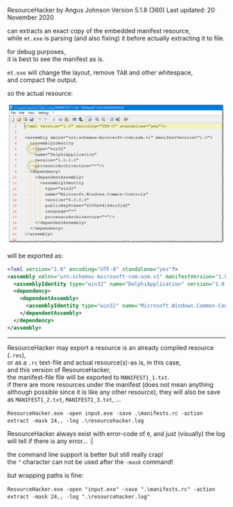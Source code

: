 ResourceHacker by Angus Johnson
Version 5.1.8 (360)
Last updated: 20 November 2020

can extracts an exact copy of the embedded manifest resource,  
while `mt.exe` is parsing (and also fixing) it before actually extracting it to file.

for debug purposes,  
it is best to see the manifest as is.  

`mt.exe` will change the layout, remove <kbd>TAB</kbd> and other whitespace,  
and compact the output.

so the actual resource:  

<img src="raw.png" />  

will be exported as:  

```xml
<?xml version="1.0" encoding="UTF-8" standalone="yes"?>
<assembly xmlns="urn:schemas-microsoft-com:asm.v1" manifestVersion="1.0">
  <assemblyIdentity type="win32" name="DelphiApplication" version="1.0.0.0" processorArchitecture="*"></assemblyIdentity>
  <dependency>
    <dependentAssembly>
      <assemblyIdentity type="win32" name="Microsoft.Windows.Common-Controls" version="6.0.0.0" publicKeyToken="6595b64144ccf1df" language="*" processorArchitecture="*"></assemblyIdentity>
    </dependentAssembly>
  </dependency>
</assembly>
```

<hr/>

ResourceHacker may export a resource is an already compiled resource (`.res`),  
or as a `.rc` text-file and actual resource(s)-as is, in this case,  
and this version of ResourceHacker,  
the manifest-file file will be exported to `MANIFEST1_1.txt`.  
if there are more resources under the manifest (does not mean anything although possible since it is like any other resource), they will also be save as `MANIFEST1_2.txt`, `MANIFEST1_3.txt`, ...

`ResourceHacker.exe -open input.exe -save .\manifests.rc -action extract -mask 24,, -log .\resourcehacker.log`

ResourceHacker always exist with error-code of `0`, and just (visually) the log will tell if there is any error... :|

the command line support is better but still really crap!  
the `"` character can not be used after the `-mask` command!

but wrapping paths is fine:  

`ResourceHacker.exe -open "input.exe" -save ".\manifests.rc" -action extract -mask 24,, -log ".\resourcehacker.log"`  
